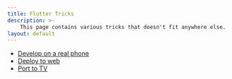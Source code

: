 ```yaml
---
title: Flutter Tricks
description: >-
    This page contains various tricks that doesn't fit anywhere else.
layout: default
---
```


- [Develop on a real phone](phone)
- [Deploy to web](web)
- [Port to TV](tv)